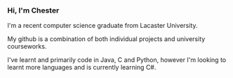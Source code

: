 ### Hi, I'm Chester
I'm a recent computer science graduate from Lacaster University. 

My github is a combination of both individual projects and university courseworks. 

I've learnt and primarily code in Java, C and Python, however I'm looking to learnt more languages and is currently learning C#.


<!--
**yihu17/yihu17** is a ✨ _special_ ✨ repository because its `README.md` (this file) appears on your GitHub profile.

Here are some ideas to get you started:

- 🔭 I’m currently working on ...
- 🌱 I’m currently learning ...
- 👯 I’m looking to collaborate on ...
- 🤔 I’m looking for help with ...
- 💬 Ask me about ...
- 📫 How to reach me: ...
- 😄 Pronouns: ...
- ⚡ Fun fact: ...
-->
